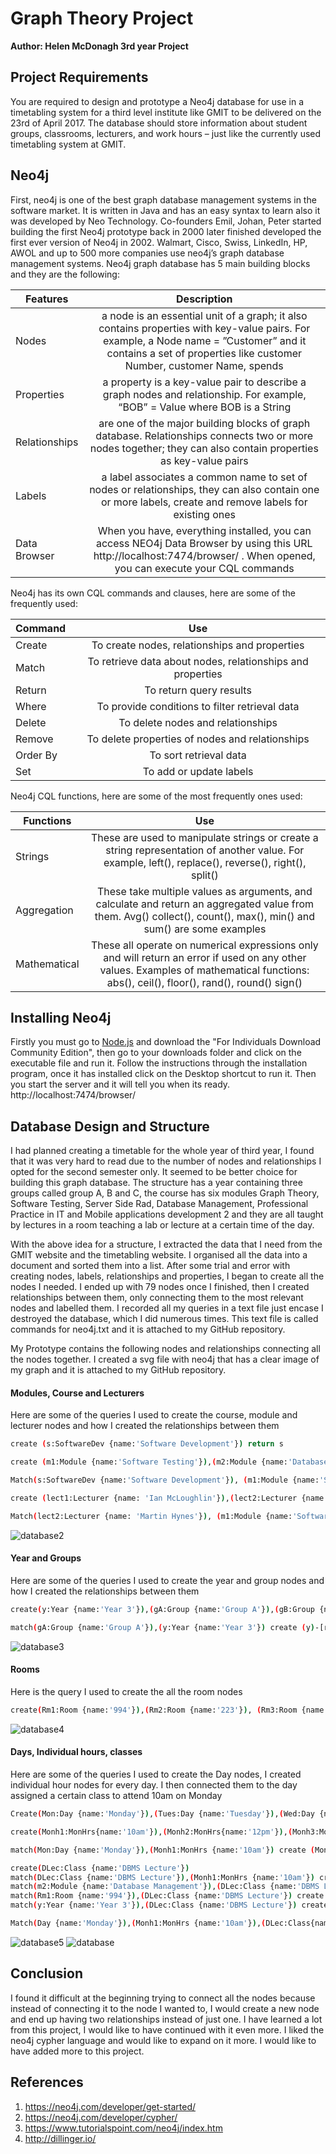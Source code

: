 # Graph Theory Project
**Author: Helen McDonagh      3rd year Project** 

## Project Requirements
You are required to design and prototype a Neo4j database for use in a timetabling system for a third level institute like GMIT to be delivered on the 23rd of April 2017. The database should store information about student groups, classrooms, lecturers, and work hours – just like the currently used timetabling system at GMIT. 

## Neo4j
First, neo4j is one of the best graph database management systems in the software market. It is written in Java and has an easy syntax to learn also it was developed by Neo Technology. Co-founders Emil, Johan, Peter started building the first Neo4j prototype back in 2000 later finished developed the first ever version of Neo4j in 2002. Walmart, Cisco, Swiss, LinkedIn, HP, AWOL and up to 500 more companies use neo4j’s graph database management systems. Neo4j graph database has 5 main building blocks and they are the following:

| Features | Description  | 
| ------------- |:-------------:| 
| Nodes | a node is an essential unit of a graph; it also contains properties with key-value pairs. For example, a Node name = ”Customer” and it contains a set of properties like customer Number, customer Name, spends |
| Properties | a property is a key-value pair to describe a graph nodes and relationship. For example, “BOB” = Value where BOB is a String |
| Relationships | are one of the major building blocks of graph database. Relationships connects two or more nodes together; they can also contain properties as key-value pairs |
| Labels | a label associates a common name to set of nodes or relationships, they can also contain one or more labels, create and remove labels for existing ones |
| Data Browser | When you have, everything installed, you can access NEO4j Data Browser by using this URL http://localhost:7474/browser/ . When opened, you can execute your CQL commands |

Neo4j has its own CQL commands and clauses, here are some of the frequently used:

| Command        | Use           | 
| ------------- |:-------------:| 
| Create |To create nodes, relationships and properties  | 
| Match | To retrieve data about nodes, relationships and properties | 
| Return | To return query results | 
| Where | To provide conditions to filter retrieval data | 
| Delete | To delete nodes and relationships | 
| Remove | To delete properties of nodes and relationships | 
| Order By | To sort retrieval data |
| Set | To add or update labels | 		

Neo4j CQL functions, here are some of the most frequently ones used:

| Functions        | Use          | 
| ------------- |:-------------:| 
| Strings      | These are used to manipulate strings or create a string representation of another value. For example, left(), replace(), reverse(), right(), split() | 
| Aggregation      | These take multiple values as arguments, and calculate and return an aggregated value from them. Avg() collect(), count(), max(), min() and sum() are some examples | 
| Mathematical | These all operate on numerical expressions only and will return an error if used on any other values. Examples of mathematical functions: abs(), ceil(), floor(), rand(), round() sign() | 

## Installing Neo4j
Firstly you must go to [Node.js](http://www.neo4j.org/download) and download the "For Individuals Download Community Edition", then go to your downloads folder and click on the executable file and run it. 
Follow the instructions through the installation program, once it has installed click on the Desktop shortcut to run it.
Then you start the server and it will tell you when its ready.
 http://localhost:7474/browser/ 

## Database Design and Structure
I had planned creating a timetable for the whole year of third year, I found that it was very hard to read due to the number of nodes and relationships I opted for the second semester only. It seemed to be better choice for building this graph database. The structure has a year containing three groups called group A, B and C, the course has six modules Graph Theory, Software Testing, Server Side Rad, Database Management, Professional Practice in IT and Mobile applications development 2 and they are all taught by lectures in a room teaching a lab or lecture at a certain time of the day.

With the above idea for a structure, I extracted the data that I need from the GMIT website and the timetabling website. I organised all the data into a document and sorted them into a list. After some trial and error with creating nodes, labels, relationships and properties, I began to create all the nodes I needed. I ended up with 79 nodes once I finished, then I created relationships between them, only connecting them to the most relevant nodes and labelled them. I recorded all my queries in a text file just encase I destroyed the database, which I did numerous times. This text file is called commands for neo4j.txt and it is attached to my GitHub repository.

My Prototype contains the following nodes and relationships connecting all the nodes together. I created a svg file with neo4j that has a clear image of my graph and it is attached to my GitHub repository.

#### Modules, Course and Lecturers
Here are some of the queries I used to create the course, module and lecturer nodes and how I created the relationships between them
```sh
create (s:SoftwareDev {name:'Software Development'}) return s

create (m1:Module {name:'Software Testing'}),(m2:Module {name:'Database Management'}),(m3:Module{name: 'Graph Theory'}),(m4:Module {name:'Server Side Rad'}),(m5:Module {name: 'Mobile Application Development 2'}),(m6:Module {name: 'Professional Practice in IT'}) return m1,m2,m3,m4,m5,m6

Match(s:SoftwareDev {name:'Software Development'}), (m1:Module {name:'Software Testing'}) create (s)-[r:Module_of]->(m1)

create (lect1:Lecturer {name: 'Ian McLoughlin'}),(lect2:Lecturer {name: 'Martin Hynes'}),(lect3:Lecturer {name: 'Deirdre O Donovan'}),(lect4:Lecturer {name: 'Gerard Harrison'}),(lect5:Lecturer {name: 'Damien Costello'}) return lect1,lect2,lect3,lect4,lect5

Match(lect2:Lecturer {name: 'Martin Hynes'}), (m1:Module {name:'Software Testing'}) create (lect2)-[r:Teaches]->(m1)
```
![database2](https://cloud.githubusercontent.com/assets/15608152/25253737/181cb8da-261a-11e7-9f3d-6ca7c3800440.png)

#### Year and Groups
Here are some of the queries I used to create the year and group nodes and how I created the relationships between them
```sh
create(y:Year {name:'Year 3'}),(gA:Group {name:'Group A'}),(gB:Group {name:'Group B'}), (gC:Group {name:'Group C'})

match(gA:Group {name:'Group A'}),(y:Year {name:'Year 3'}) create (y)-[r:YEAR_OF]->(gA)
```
![database3](https://cloud.githubusercontent.com/assets/15608152/25253739/182c6500-261a-11e7-9c39-fecf15840c45.png)

#### Rooms
Here is the query I used to create the all the room nodes
```sh
create(Rm1:Room {name:'994'}),(Rm2:Room {name:'223'}), (Rm3:Room {name:'PF05'}),(Rm4:Room {name:'481'}),(Rm5:Room {name:'436'}),(Rm6:Room {name:'482'}),(Rm7:Room {name:'470'}),(Rm8:Room {name:'379'}),(Rm9:Room {name:'162'}),(Rm10:Room {name:'938'}),(Rm11:Room {name:'208'}),(Rm12:Room {name:'997'}),(Rm13:Room {name:'939'}),(Rm14:Room {name:'995'}),(Rm15:Room {name:'PF18'})
```
![database4](https://cloud.githubusercontent.com/assets/15608152/25253738/182a9572-261a-11e7-808f-2ca7075fb247.png)

#### Days, Individual hours, classes
Here are some of the queries I used to create the Day nodes, I created individual hour nodes for every day. I then connected them to the day assigned a certain class to attend 10am on Monday
```sh
Create(Mon:Day {name:'Monday'}),(Tues:Day {name:'Tuesday'}),(Wed:Day {name:'Wednesday'}),(Thurs:Day {name:'Thursday'}),(Fri:Day {name:'Friday'})

create(Monh1:MonHrs{name:'10am'}),(Monh2:MonHrs{name:'12pm'}),(Monh3:MonHrs{name:'2pm'}),(Monh4:MonHrs{name:'4pm'})

match(Mon:Day {name:'Monday'}),(Monh1:MonHrs {name:'10am'}) create (Mon)-[r:time]->(Monh1)

create(DLec:Class {name:'DBMS Lecture'})
match(DLec:Class {name:'DBMS Lecture'}),(Monh1:MonHrs {name:'10am'}) create (DLec)-[r:begins_at]->(Monh1)
match(m2:Module {name:'Database Management'}),(DLec:Class {name:'DBMS Lecture'}) create (m2)-[r:taught]->(DLec)
match(Rm1:Room {name:'994'}),(DLec:Class {name:'DBMS Lecture'}) create (Rm1)-[r:room]->(DLec)
match(y:Year {name:'Year 3'}),(DLec:Class {name:'DBMS Lecture'}) create (y)-[r:students_attending]->(DLec)

Match(Day {name:'Monday'}),(Monh1:MonHrs {name:'10am'}),(DLec:Class{name:'DBMS Lecture'}), (Rm1:Room {name:'994'}),(y:Year {name:'Year 3'}),(m2:Module {name:'Database Management'}) return *

```
![database5](https://cloud.githubusercontent.com/assets/15608152/25253740/18326e8c-261a-11e7-957d-5a3d685c8eb7.png)
![database](https://cloud.githubusercontent.com/assets/15608152/25253736/17fe2104-261a-11e7-9f98-be6ce315aed7.png)

## Conclusion
I found it difficult at the beginning trying to connect all the nodes because instead of connecting it to the node I wanted to, I would create a new node and end up having two relationships instead of just one. I have learned a lot from this project, I would like to have continued with it even more. I liked the neo4j cypher language and would like to expand on it more. I would like to have added more to this project.

## References
1. https://neo4j.com/developer/get-started/
2. https://neo4j.com/developer/cypher/
3. https://www.tutorialspoint.com/neo4j/index.htm
4. http://dillinger.io/
